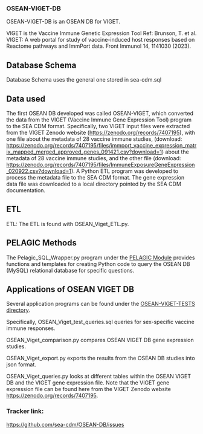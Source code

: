 ### OSEAN-VIGET-DB

OSEAN-VIGET-DB is an OSEAN DB for VIGET.

VIGET is the Vaccine Immune Genetic Expression Tool
Ref: Brunson, T. et al. VIGET: A web portal for study of vaccine-induced host responses based on Reactome pathways and ImmPort data. Front Immunol 14, 1141030 (2023).

## Database Schema
Database Schema uses the general one stored in sea-cdm.sql

## Data used 

The first OSEAN DB developed was called OSEAN-VIGET, which converted the data from the VIGET (Vaccine Immune Gene Expression Tool) program to the SEA CDM format. Specifically, two VIGET input files were extracted from the VIGET Zenodo website (https://zenodo.org/records/7407195), with one file about the metadata of 28 vaccine immune studies, (download: https://zenodo.org/records/7407195/files/immport_vaccine_expression_matrix_mapped_merged_approved_genes_091421.csv?download=1) about the metadata of 28 vaccine immune studies, and the other file (download: https://zenodo.org/records/7407195/files/ImmuneExposureGeneExpression_020922.csv?download=1). A Python ETL program was developed to process the metadata file to the SEA CDM format. The gene expression data file was downloaded to a local directory pointed by the SEA CDM documentation.

## ETL

ETL: The ETL is found with OSEAN_Viget_ETL.py.

## PELAGIC Methods 

The Pelagic_SQL_Wrapper.py program under the [PELAGIC Module](https://github.com/sea-cdm/OSEAN-DB/tree/main/PELAGIC%20Module) provides functions and templates for creating Python code to query the OSEAN DB (MySQL) relational database for specific questions. 


## Applications of OSEAN VIGET DB  

Several application programs can be found under the [OSEAN-VIGET-TESTS directory](https://github.com/sea-cdm/OSEAN-DB/tree/main/OSEAN-VIGET-DB/OSEAN-VIGET-TESTS). 

Specifically, OSEAN_Viget_test_queries.sql queries  for sex-specific vaccine immune responses. 

OSEAN_Viget_comparison.py compares OSEAN VIGET DB gene expression studies.

OSEAN_Viget_export.py exports the results from the OSEAN DB studies into json format.

OSEAN_Viget_queries.py looks at different tables within the OSEAN VIGET DB and the VIGET gene expression file. Note that the VIGET gene expression file can be found here from the VIGET Zenodo website https://zenodo.org/records/7407195. 


### Tracker link:  
https://github.com/sea-cdm/OSEAN-DB/issues 
